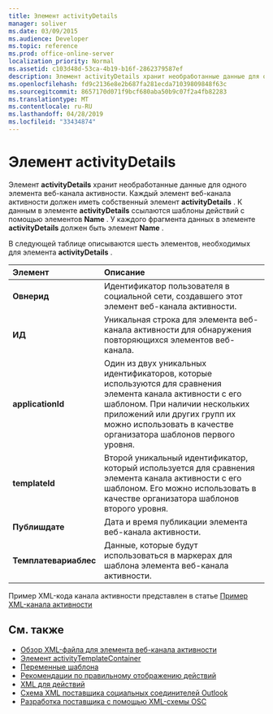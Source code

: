 ```yaml
---
title: Элемент activityDetails
manager: soliver
ms.date: 03/09/2015
ms.audience: Developer
ms.topic: reference
ms.prod: office-online-server
localization_priority: Normal
ms.assetid: c103d48d-53ca-4b19-b16f-2862379587ef
description: Элемент activityDetails хранит необработанные данные для одного элемента веб-канала активности. Каждый элемент веб-канала активности должен иметь собственный элемент activityDetails. К данным в элементе activityDetails ссылаются шаблоны действий с помощью элементов name.
ms.openlocfilehash: fd9c2136e8e2b687fa281ecda71039809848f63c
ms.sourcegitcommit: 8657170d071f9bcf680aba50b9c07f2a4fb82283
ms.translationtype: MT
ms.contentlocale: ru-RU
ms.lasthandoff: 04/28/2019
ms.locfileid: "33434874"
---
```

# <a name="activitydetails-element"></a>Элемент activityDetails

Элемент **activityDetails** хранит необработанные данные для одного элемента веб-канала активности. Каждый элемент веб-канала активности должен иметь собственный элемент **activityDetails** . К данным в элементе **activityDetails** ссылаются шаблоны действий с помощью элементов **Name** . У каждого фрагмента данных в элементе **activityDetails** должен быть элемент **Name** . 
  
В следующей таблице описываются шесть элементов, необходимых для элемента **activityDetails** . 
  
|**Элемент**|**Описание**|
|:-----|:-----|
|**Овнерид** <br/> |Идентификатор пользователя в социальной сети, создавшего этот элемент веб-канала активности.  <br/> |
|**ИД** <br/> |Уникальная строка для элемента веб-канала активности для обнаружения повторяющихся элементов веб-канала.  <br/> |
|**applicationId** <br/> |Один из двух уникальных идентификаторов, которые используются для сравнения элемента канала активности с его шаблоном. При наличии нескольких приложений или других групп их можно использовать в качестве организатора шаблонов первого уровня.  <br/> |
|**templateId** <br/> |Второй уникальный идентификатор, который используется для сравнения элемента канала активности с его шаблоном. Его можно использовать в качестве организатора шаблонов второго уровня.  <br/> |
|**Публишдате** <br/> |Дата и время публикации элемента веб-канала активности.  <br/> |
|**Темплатевариаблес** <br/> |Данные, которые будут использоваться в маркерах для шаблона элемента веб-канала активности.  <br/> |
   
Пример XML-кода канала активности представлен в статье [Пример XML-канала активности](activity-feed-xml-example.md)
  
## <a name="see-also"></a>См. также

- [Обзор XML-файла для элемента веб-канала активности](overview-of-xml-for-an-activity-feed-item.md)  
- [Элемент activityTemplateContainer](activitytemplatecontainer-element.md)  
- [Переменные шаблона](template-variables.md) 
- [Рекомендации по правильному отображению действий](guidelines-for-properly-displaying-activities.md)  
- [XML для действий](xml-for-activities.md)  
- [Схема XML поставщика социальных соединителей Outlook](outlook-social-connector-provider-xml-schema.md)
- [Разработка поставщика с помощью XML-схемы OSC](developing-a-provider-with-the-osc-xml-schema.md)

